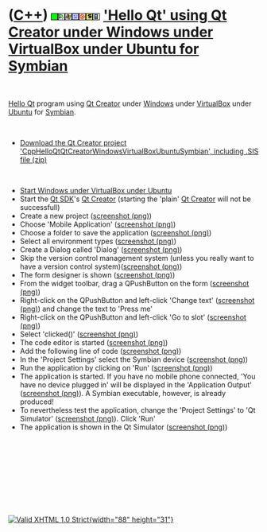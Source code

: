 



 

 

 

 

 

([C++](Cpp.htm)) ![OKAY](PicGreen.png)![Qt Creator](PicQtCreator.png)![Window](PicWindows.png)![VirtualBox](PicVirtualBox.png)![Ubuntu](PicUbuntu.png)![Symbian](PicSymbian.png)![Mobile](PicMobile.png) ['Hello Qt' using Qt Creator under Windows under VirtualBox under Ubuntu for Symbian](CppHelloQtQtCreatorWindowsVirtualBoxUbuntuSymbian.htm)
=====================================================================================================================================================================================================================================================================================================================================================

 

[Hello Qt](CppHelloQt.htm) program using [Qt Creator](CppQtCreator.htm)
under [Windows](CppWindows.htm) under [VirtualBox](CppVirtualBox.htm)
under [Ubuntu](CppUbuntu.htm) for [Symbian](CppSymbian.htm).

 

-   [Download the Qt Creator project
    'CppHelloQtQtCreatorWindowsVirtualBoxUbuntuSymbian', including .SIS
    file (zip)](CppHelloQtQtCreatorWindowsVirtualBoxUbuntuSymbian.zip)

 

-   [Start Windows under VirtualBox under
    Ubuntu](CppWindowsVirtualBoxUbuntu.htm)
-   Start the [Qt SDK](CppQtSdk.htm)'s [Qt Creator](CppQtCreator.htm)
    (starting the 'plain' [Qt Creator](CppQtCreator.htm) will not
    be successfull)
-   Create a new project
    ([screenshot (png)](CppHelloQtQtCreatorWindowsVirtualBoxUbuntuSymbian1.png))
-   Choose 'Mobile Application'
    ([screenshot (png)](CppHelloQtQtCreatorWindowsVirtualBoxUbuntuSymbian2.png))
-   Choose a folder to save the application
    ([screenshot (png)](CppHelloQtQtCreatorWindowsVirtualBoxUbuntuSymbian3.png))
-   Select all environment types
    ([screenshot (png)](CppHelloQtQtCreatorWindowsVirtualBoxUbuntuSymbian4.png))
-   Create a Dialog called 'Dialog'
    ([screenshot (png)](CppHelloQtQtCreatorWindowsVirtualBoxUbuntuSymbian5.png))
-   Skip the version control management system (unless you really want
    to have a version control
    system)([screenshot (png)](CppHelloQtQtCreatorWindowsVirtualBoxUbuntuSymbian6.png))
-   The form designer is shown
    ([screenshot (png)](CppHelloQtQtCreatorWindowsVirtualBoxUbuntuSymbian7.png))
-   From the widget toolbar, drag a QPushButton on the form
    ([screenshot (png)](CppHelloQtQtCreatorWindowsVirtualBoxUbuntuSymbian8.png))
-   Right-click on the QPushButton and left-click 'Change text'
    ([screenshot (png)](CppHelloQtQtCreatorWindowsVirtualBoxUbuntuSymbian9.png))
    and change the text to 'Press me'
-   Right-click on the QPushButton and left-click 'Go to slot'
    ([screenshot (png)](CppHelloQtQtCreatorWindowsVirtualBoxUbuntuSymbian10.png))
-   Select 'clicked()'
    ([screenshot (png)](CppHelloQtQtCreatorWindowsVirtualBoxUbuntuSymbian11.png))
-   The code editor is started
    ([screenshot (png)](CppHelloQtQtCreatorWindowsVirtualBoxUbuntuSymbian12.png))
-   Add the following line of code
    ([screenshot (png)](CppHelloQtQtCreatorWindowsVirtualBoxUbuntuSymbian13.png))
-   In the 'Project Settings' select the Symbian device
    ([screenshot (png)](CppHelloQtQtCreatorWindowsVirtualBoxUbuntuSymbian14.png))
-   Run the application by clicking on 'Run'
    ([screenshot (png)](CppHelloQtQtCreatorWindowsVirtualBoxUbuntuSymbian15.png))
-   The application is started. If you have no mobile phone connected,
    'You have no device plugged in' will be displayed in the
    'Application Output'
    ([screenshot (png)](CppHelloQtQtCreatorWindowsVirtualBoxUbuntuSymbian16.png)).
    A Symbian executable, however, is already produced!
-   To nevertheless test the application, change the 'Project Settings'
    to 'Qt Simulator'
    ([screenshot (png)](CppHelloQtQtCreatorWindowsVirtualBoxUbuntuSymbian17.png)).
    Click 'Run'
-   The application is shown in the Qt Simulator
    ([screenshot (png)](CppHelloQtQtCreatorWindowsVirtualBoxUbuntuSymbian18.png))

 

 

 

 





 

[![Valid XHTML 1.0 Strict](valid-xhtml10.png){width="88"
height="31"}](http://validator.w3.org/check?uri=referer)
